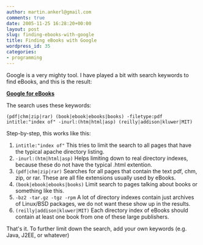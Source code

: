 ```yaml
---
author: martin.ankerl@gmail.com
comments: true
date: 2005-11-25 16:28:20+00:00
layout: post
slug: finding-ebooks-with-google
title: Finding eBooks with Google
wordpress_id: 35
categories:
- programming
---
```


Google is a very mighty tool. I have played a bit with search keywords to find eBooks, and this is the result:
	
**[Google for eBooks](http://www.google.com/search?safe=off&c2coff=1&q=%28pdf%7Cchm%7Czip%7Crar%29+%28book%7Cebook%7Cebooks%7Cbooks%29+-bz2+-tar.gz+-tgz+-rpm+-filetype%3Apdf+intitle%3A%22index+of%22+-inurl%3A%28htm%7Chtml%7Casp%29+%28reilly%7Caddison%7Ckluwer%7CMIT%29)**

The search uses these keywords:

```
(pdf|chm|zip|rar) (book|ebook|ebooks|books) -filetype:pdf intitle:"index of" -inurl:(htm|html|asp) (reilly|addison|kluwer|MIT)
```

Step-by-step, this works like this:
	
1. `intitle:"index of"` This tries to limit the search to all pages that have the typical apache directory listing.	
1. `-inurl:(htm|html|asp)` Helps limiting down to real directory indexes, because these do not have the typical .html extention.
1. `(pdf|chm|zip|rar)` Searches for all pages that contain the text pdf, chm, zip, or rar. These are all file extensions usually used by eBooks.
1. `(book|ebook|ebooks|books)` Limit search to pages talking about books or something like this.
1. `-bz2 -tar.gz -tgz -rpm` A lot of directory indexes contain just archives of Linux/BSD packages, we do not want these show up in the results.
1. `(reilly|addison|kluwer|MIT)` Each directory index of eBooks should contain at least one book from one of these large publishers.

That's it. To further limit down the search, add your own keywords (e.g. Java, J2EE, or whatever)
